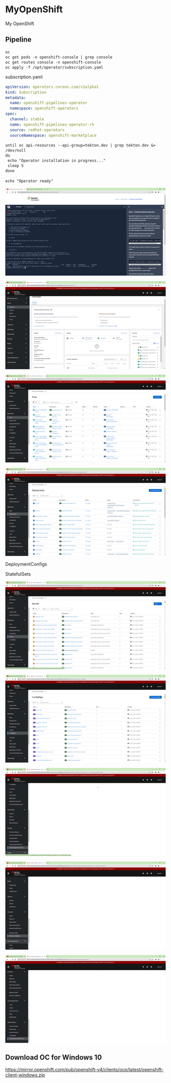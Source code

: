 # MyOpenShift

My OpenShift

## Pipeline

```dos
oc
oc get pods -n openshift-console | grep console
oc get routes console -n openshift-console
oc apply -f /opt/operator/subscription.yaml
```

subscription.yaml

```yml
apiVersion: operators.coreos.com/v1alpha1
kind: Subscription
metadata:
  name: openshift-pipelines-operator
  namespace: openshift-operators
spec:
  channel: stable
  name: openshift-pipelines-operator-rh
  source: redhat-operators
  sourceNamespace: openshift-marketplace
```

```dos
until oc api-resources --api-group=tekton.dev | grep tekton.dev &> /dev/null
do
 echo "Operator installation in progress..."
 sleep 5
done

echo "Operator ready"
```

![](image/README/001.png)

![](image/README/002.png)

![](image/README/workloads_Pods.png)

![](image/README/workloads_Deployments.png)

DeploymentConfigs

StatefulSets

![](image/README/workloads_Secrets.png)

![](image/README/workloads_ConfigMaps.png)

![](image/README/networking_storage.png)

![](image/README/003.png)

![](image/README/004.png)

## Download OC for Windows 10

<https://mirror.openshift.com/pub/openshift-v4/clients/ocp/latest/openshift-client-windows.zip>
